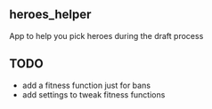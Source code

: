 ## heroes_helper
App to help you pick heroes during the draft process

## TODO
* add a fitness function just for bans
* add settings to tweak fitness functions  
